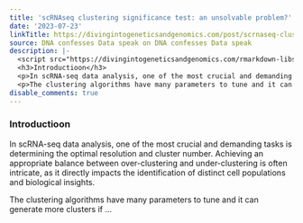 ```yaml
---
title: 'scRNAseq clustering significance test: an unsolvable problem?'
date: '2023-07-23'
linkTitle: https://divingintogeneticsandgenomics.com/post/scrnaseq-clustering-significant-test-an-unsolvable-problem/
source: DNA confesses Data speak on DNA confesses Data speak
description: |-
  <script src="https://divingintogeneticsandgenomics.com/rmarkdown-libs/header-attrs/header-attrs.js"></script> <div id="introductioon" class="section level3">
  <h3>Introductioon</h3>
  <p>In scRNA-seq data analysis, one of the most crucial and demanding tasks is determining the optimal resolution and cluster number. Achieving an appropriate balance between over-clustering and under-clustering is often intricate, as it directly impacts the identification of distinct cell populations and biological insights.</p>
  <p>The clustering algorithms have many parameters to tune and it can generate more clusters if  ...
disable_comments: true
---
```

<script src="https://divingintogeneticsandgenomics.com/rmarkdown-libs/header-attrs/header-attrs.js"></script> <div id="introductioon" class="section level3">
<h3>Introductioon</h3>
<p>In scRNA-seq data analysis, one of the most crucial and demanding tasks is determining the optimal resolution and cluster number. Achieving an appropriate balance between over-clustering and under-clustering is often intricate, as it directly impacts the identification of distinct cell populations and biological insights.</p>
<p>The clustering algorithms have many parameters to tune and it can generate more clusters if  ...